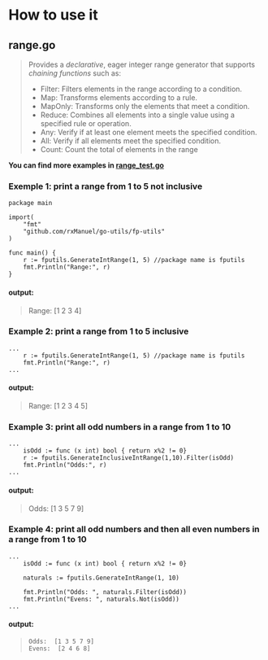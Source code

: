 # How to use it

## range.go
> Provides a *declarative*, eager integer range generator that supports _chaining functions_ such as:
> - Filter: Filters elements in the range according to a condition.
> - Map: Transforms elements according to a rule.
> - MapOnly: Transforms only the elements that meet a condition.
> - Reduce: Combines all elements into a single value using a specified rule or operation.
> - Any: Verify if at least one element meets the specified condition.
> - All: Verify if all elements meet the specified condition.
> - Count: Count the total of elements in the range

**You can find more examples in [range_test.go](fp-utils/range_test.go)**
### Exemple 1: print a range from 1 to 5 not inclusive
```
package main

import(
    "fmt"
    "github.com/rxManuel/go-utils/fp-utils"
)

func main() {
	r := fputils.GenerateIntRange(1, 5) //package name is fputils
	fmt.Println("Range:", r)
}

```
#### output:
> Range: [1 2 3 4]

### Example 2: print a range from 1 to 5 inclusive
```
...
	r := fputils.GenerateIntRange(1, 5) //package name is fputils
	fmt.Println("Range:", r)
...
```
#### output:
> Range: [1 2 3 4 5]
### Example 3: print all odd numbers in a range from 1 to 10
```
...
	isOdd := func (x int) bool { return x%2 != 0}
	r := fputils.GenerateInclusiveIntRange(1,10).Filter(isOdd)
	fmt.Println("Odds:", r)
...
```
#### output:
> Odds: [1 3 5 7 9]

### Example 4: print all odd numbers and then all even numbers in a range from 1 to 10
```
...
	isOdd := func (x int) bool { return x%2 != 0}
	
	naturals := fputils.GenerateIntRange(1, 10)
	
	fmt.Println("Odds: ", naturals.Filter(isOdd))
	fmt.Println("Evens: ", naturals.Not(isOdd))
...
```
#### output:
> ```
> Odds:  [1 3 5 7 9]
> Evens:  [2 4 6 8]
> ```

